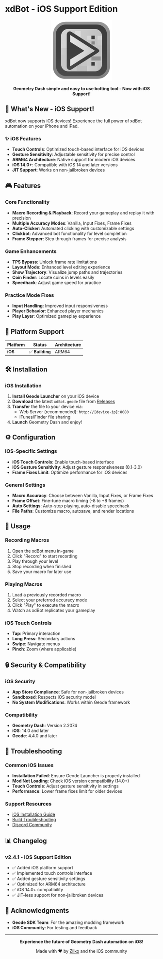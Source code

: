 # xdBot - iOS Support Edition

<p align="center">
  <img src="logo.png" alt="xdBot Logo" width="200"/>
</p>

<p align="center">
  <strong>Geometry Dash simple and easy to use botting tool - Now with iOS Support!</strong>
</p>


## 🚀 What's New - iOS Support!

xdBot now supports iOS devices! Experience the full power of xdBot automation on your iPhone and iPad.

### ✨ iOS Features
- **Touch Controls**: Optimized touch-based interface for iOS devices
- **Gesture Sensitivity**: Adjustable sensitivity for precise control
- **ARM64 Architecture**: Native support for modern iOS devices
- **iOS 14.0+**: Compatible with iOS 14 and later versions
- **JIT Support**: Works on non-jailbroken devices

## 🎮 Features

### Core Functionality
- **Macro Recording & Playback**: Record your gameplay and replay it with precision
- **Multiple Accuracy Modes**: Vanilla, Input Fixes, Frame Fixes
- **Auto-Clicker**: Automated clicking with customizable settings
- **Clickbot**: Advanced bot functionality for level completion
- **Frame Stepper**: Step through frames for precise analysis

### Game Enhancements
- **TPS Bypass**: Unlock frame rate limitations
- **Layout Mode**: Enhanced level editing experience
- **Show Trajectory**: Visualize jump paths and trajectories
- **Coin Finder**: Locate coins in levels easily
- **Speedhack**: Adjust game speed for practice

### Practice Mode Fixes
- **Input Handling**: Improved input responsiveness
- **Player Behavior**: Enhanced player mechanics
- **Play Layer**: Optimized gameplay experience

## 📱 Platform Support

| Platform |     Status      | Architecture |
|----------|-----------------|--------------|
|  **iOS** | ✅ **Building** | ARM64 |

## 🛠️ Installation

### iOS Installation

1. **Install Geode Launcher** on your iOS device
2. **Download** the latest `xdBot.geode` file from [Releases](https://github.com/AkaneTsukiii/xdbot-ios/releases)
3. **Transfer** the file to your device via:
   - Web Server (recommended): `http://[device-ip]:8080`
   - iTunes/Finder file sharing
4. **Launch** Geometry Dash and enjoy!

## ⚙️ Configuration

### iOS-Specific Settings
- **iOS Touch Controls**: Enable touch-based interface
- **iOS Gesture Sensitivity**: Adjust gesture responsiveness (0.1-3.0)
- **Frame Fixes Limit**: Optimize performance for iOS devices

### General Settings
- **Macro Accuracy**: Choose between Vanilla, Input Fixes, or Frame Fixes
- **Frame Offset**: Fine-tune macro timing (-8 to +8 frames)
- **Auto Settings**: Auto-stop playing, auto-disable speedhack
- **File Paths**: Customize macro, autosave, and render locations

## 🎯 Usage

### Recording Macros
1. Open the xdBot menu in-game
2. Click "Record" to start recording
3. Play through your level
4. Stop recording when finished
5. Save your macro for later use

### Playing Macros
1. Load a previously recorded macro
2. Select your preferred accuracy mode
3. Click "Play" to execute the macro
4. Watch as xdBot replicates your gameplay

### iOS Touch Controls
- **Tap**: Primary interaction
- **Long Press**: Secondary actions
- **Swipe**: Navigate menus
- **Pinch**: Zoom (where applicable)

## 🔒 Security & Compatibility

### iOS Security
- **App Store Compliance**: Safe for non-jailbroken devices
- **Sandboxed**: Respects iOS security model
- **No System Modifications**: Works within Geode framework

### Compatibility
- **Geometry Dash**: Version 2.2074
- **iOS**: 14.0 and later
- **Geode**: 4.4.0 and later

## 🐛 Troubleshooting

### Common iOS Issues
- **Installation Failed**: Ensure Geode Launcher is properly installed
- **Mod Not Loading**: Check iOS version compatibility (14.0+)
- **Touch Controls**: Adjust gesture sensitivity in settings
- **Performance**: Lower frame fixes limit for older devices

### Support Resources
- [iOS Installation Guide](README_iOS.md)
- [Build Troubleshooting](BUILD_MACOS_GUIDE.md#troubleshooting)
- [Discord Community](https://discord.gg/w6yvdzVzBd)

## 📊 Changelog

### v2.4.1 - iOS Support Edition
- ✅ Added iOS platform support
- ✅ Implemented touch controls interface
- ✅ Added gesture sensitivity settings
- ✅ Optimized for ARM64 architecture
- ✅ iOS 14.0+ compatibility
- ✅ JIT-less support for non-jailbroken devices

## 🙏 Acknowledgments

- **Geode SDK Team**: For the amazing modding framework
- **iOS Community**: For testing and feedback

---

<p align="center">
  <strong>Experience the future of Geometry Dash automation on iOS!</strong>
</p>

<p align="center">
  Made with ❤️ by <a href="https://github.com/AkaneTsukiii">Zilko</a> and the iOS community
</p>
